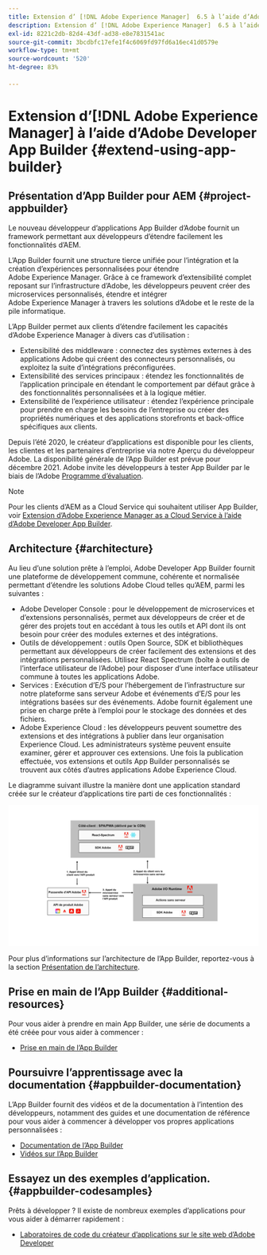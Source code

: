 ```yaml
---
title: Extension d’ [!DNL Adobe Experience Manager]  6.5 à l’aide d’Adobe Developer App Builder.
description: Extension d’ [!DNL Adobe Experience Manager]  6.5 à l’aide d’Adobe Developer App Builder.
exl-id: 8221c2db-82d4-43df-ad38-e8e7831541ac
source-git-commit: 3bcdbfc17efe1f4c6069fd97fd6a16ec41d0579e
workflow-type: tm+mt
source-wordcount: '520'
ht-degree: 83%

---
```


# Extension d’[!DNL Adobe Experience Manager] à l’aide d’Adobe Developer App Builder {#extend-using-app-builder}

## Présentation d’App Builder pour AEM {#project-appbuilder}

Le nouveau développeur d’applications App Builder d’Adobe fournit un framework permettant aux développeurs d’étendre facilement les fonctionnalités d’AEM.

L’App Builder fournit une structure tierce unifiée pour l’intégration et la création d’expériences personnalisées pour étendre Adobe Experience Manager. Grâce à ce framework d’extensibilité complet reposant sur l’infrastructure d’Adobe, les développeurs peuvent créer des microservices personnalisés, étendre et intégrer Adobe Experience Manager à travers les solutions d’Adobe et le reste de la pile informatique.

L’App Builder permet aux clients d’étendre facilement les capacités d’Adobe Experience Manager à divers cas d’utilisation :

* Extensibilité des middleware : connectez des systèmes externes à des applications Adobe qui créent des connecteurs personnalisés, ou exploitez la suite d’intégrations préconfigurées.
* Extensibilité des services principaux : étendez les fonctionnalités de l’application principale en étendant le comportement par défaut grâce à des fonctionnalités personnalisées et à la logique métier.
* Extensibilité de l’expérience utilisateur : étendez l’expérience principale pour prendre en charge les besoins de l’entreprise ou créer des propriétés numériques et des applications storefronts et back-office spécifiques aux clients.

Depuis l’été 2020, le créateur d’applications est disponible pour les clients, les clientes et les partenaires d’entreprise via notre Aperçu du développeur Adobe. La disponibilité générale de l’App Builder est prévue pour décembre 2021. Adobe invite les développeurs à tester App Builder par le biais de l’Adobe [Programme d’évaluation](https://developer.adobe.com/app-builder/trial/).

>[!NOTE]
>
>Pour les clients d’AEM as a Cloud Service qui souhaitent utiliser App Builder, voir [Extension d’Adobe Experience Manager as a Cloud Service à l’aide d’Adobe Developer App Builder](https://experienceleague.adobe.com/docs/experience-manager-65/developing/extending-aem/app-builder.html?lang=fr).

## Architecture {#architecture}

Au lieu d’une solution prête à l’emploi, Adobe Developer App Builder fournit une plateforme de développement commune, cohérente et normalisée permettant d’étendre les solutions Adobe Cloud telles qu’AEM, parmi les suivantes :

* Adobe Developer Console : pour le développement de microservices et d’extensions personnalisés, permet aux développeurs de créer et de gérer des projets tout en accédant à tous les outils et API dont ils ont besoin pour créer des modules externes et des intégrations.
* Outils de développement : outils Open Source, SDK et bibliothèques permettant aux développeurs de créer facilement des extensions et des intégrations personnalisées. Utilisez React Spectrum (boîte à outils de l’interface utilisateur de l’Adobe) pour disposer d’une interface utilisateur commune à toutes les applications Adobe.
* Services : Exécution d’E/S pour l’hébergement de l’infrastructure sur notre plateforme sans serveur Adobe et événements d’E/S pour les intégrations basées sur des événements. Adobe fournit également une prise en charge prête à l’emploi pour le stockage des données et des fichiers.
* Adobe Experience Cloud : les développeurs peuvent soumettre des extensions et des intégrations à publier dans leur organisation Experience Cloud. Les administrateurs système peuvent ensuite examiner, gérer et approuver ces extensions. Une fois la publication effectuée, vos extensions et outils App Builder personnalisés se trouvent aux côtés d’autres applications Adobe Experience Cloud.

Le diagramme suivant illustre la manière dont une application standard créée sur le créateur d’applications tire parti de ces fonctionnalités :

![Architecture](assets/appbuilder-architecture.jpg)

Pour plus d’informations sur l’architecture de l’App Builder, reportez-vous à la section [Présentation de l’architecture](https://developer.adobe.com/app-builder/docs/guides/).

## Prise en main de l’App Builder {#additional-resources}

Pour vous aider à prendre en main App Builder, une série de documents a été créée pour vous aider à commencer :

* [Prise en main de l’App Builder](https://developer.adobe.com/app-builder/docs/getting_started/)

## Poursuivre l’apprentissage avec la documentation {#appbuilder-documentation}

L’App Builder fournit des vidéos et de la documentation à l’intention des développeurs, notamment des guides et une documentation de référence pour vous aider à commencer à développer vos propres applications personnalisées :

* [Documentation de l’App Builder](https://developer.adobe.com/app-builder/docs/overview/)
* [Vidéos sur l’App Builder](https://www.youtube.com/playlist?list=PLcVEYUqU7VRfDij-Jbjyw8S8EzW073F_o)

## Essayez un des exemples d’application. {#appbuilder-codesamples}

Prêts à développer ? Il existe de nombreux exemples d’applications pour vous aider à démarrer rapidement :

* [Laboratoires de code du créateur d’applications sur le site web d’Adobe Developer](https://developer.adobe.com/app-builder/docs/resources/)


